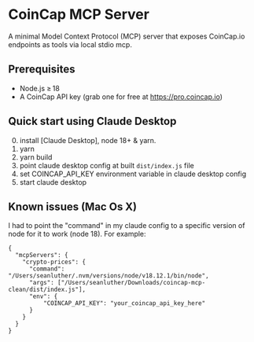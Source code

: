 # CoinCap MCP Server

A minimal Model Context Protocol (MCP) server that exposes CoinCap.io endpoints as tools via local stdio mcp.

## Prerequisites

* Node.js ≥ 18
* A CoinCap API key (grab one for free at https://pro.coincap.io)

## Quick start using Claude Desktop

0) install [Claude Desktop], node 18+ & yarn.
1) yarn
2) yarn build
3) point claude desktop config at built `dist/index.js` file
4) set COINCAP_API_KEY environment variable in claude desktop config
4) start claude desktop

## Known issues (Mac Os X)

I had to point the "command" in my claude config to a specific version of node for it to work (node 18). For example:

```
{
  "mcpServers": {
    "crypto-prices": {
      "command": "/Users/seanluther/.nvm/versions/node/v18.12.1/bin/node",
      "args": ["/Users/seanluther/Downloads/coincap-mcp-clean/dist/index.js"],
      "env": {
          "COINCAP_API_KEY": "your_coincap_api_key_here"
      }
    }
  }
}
```

